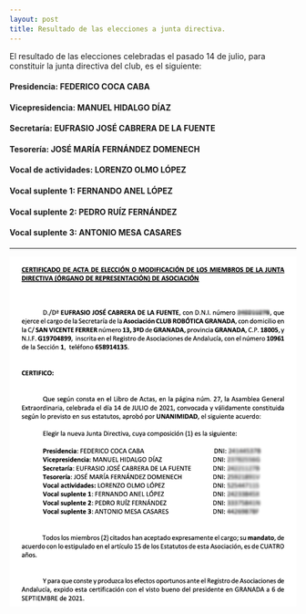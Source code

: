 ```yaml
---
layout: post
title: Resultado de las elecciones a junta directiva.
---
```




El resultado de las elecciones celebradas el pasado 14 de julio, para constituir la junta directiva del club, es el siguiente:

#### Presidencia: FEDERICO COCA CABA		
#### Vicepresidencia: MANUEL HIDALGO DÍAZ
#### Secretaría: EUFRASIO JOSÉ CABRERA DE LA FUENTE		
#### Tesorería: JOSÉ MARÍA FERNÁNDEZ DOMENECH		
#### Vocal de actividades: LORENZO OLMO LÓPEZ	 	
#### Vocal suplente 1: FERNANDO ANEL LÓPEZ			
#### Vocal suplente 2: PEDRO RUÍZ FERNÁNDEZ			
#### Vocal suplente 3: ANTONIO MESA CASARES





---------------------------------------------------







<img src="/images/resultado_elecciones.png" width="800" />
